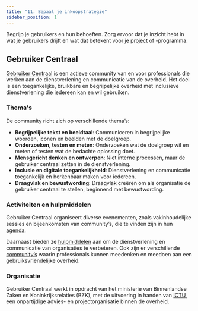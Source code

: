 ```yaml
---
title: "11. Bepaal je inkoopstrategie"
sidebar_position: 1
---
```


Begrijp je gebruikers en hun behoeften. Zorg ervoor dat je inzicht hebt in wat je gebruikers drijft en wat dat betekent voor je project of -programma.

## Gebruiker Centraal

[Gebruiker Centraal](https://www.gebruikercentraal.nl/over-gebruiker-centraal/) is een actieve community van en voor professionals die werken aan de dienstverlening en communicatie van de overheid. Het doel is een toegankelijke, bruikbare en begrijpelijke overheid met inclusieve dienstverlening die iedereen kan en wil gebruiken.

### Thema's

De community richt zich op verschillende thema’s:

- **Begrijpelijke tekst en beeldtaal**: Communiceren in begrijpelijke woorden, iconen en beelden met de doelgroep.
- **Onderzoeken, testen en meten**: Onderzoeken wat de doelgroep wil en meten of testen wat de bedachte oplossing doet.
- **Mensgericht denken en ontwerpen**: Niet interne processen, maar de gebruiker centraal zetten in de dienstverlening.
- **Inclusie en digitale toegankelijkheid**: Dienstverlening en communicatie toegankelijk en herkenbaar maken voor iedereen.
- **Draagvlak en bewustwording**: Draagvlak creëren om als organisatie de gebruiker centraal te stellen, beginnend met bewustwording.

### Activiteiten en hulpmiddelen

Gebruiker Centraal organiseert diverse evenementen, zoals vakinhoudelijke sessies en bijeenkomsten van community’s, die te vinden zijn in hun [agenda](https://www.gebruikercentraal.nl/evenementen/).

Daarnaast bieden ze [hulpmiddelen](https://www.gebruikercentraal.nl/hulpmiddelen/) aan om de dienstverlening en communicatie van organisaties te verbeteren. Ook zijn er verschillende [community’s](https://www.gebruikercentraal.nl/meedoen/) waarin professionals kunnen meedenken en meedoen aan een gebruiksvriendelijke overheid.

### Organisatie

Gebruiker Centraal werkt in opdracht van het ministerie van Binnenlandse Zaken en Koninkrijksrelaties (BZK), met de uitvoering in handen van [ICTU](https://www.ictu.nl/), een onpartijdige advies- en projectorganisatie binnen de overheid.
